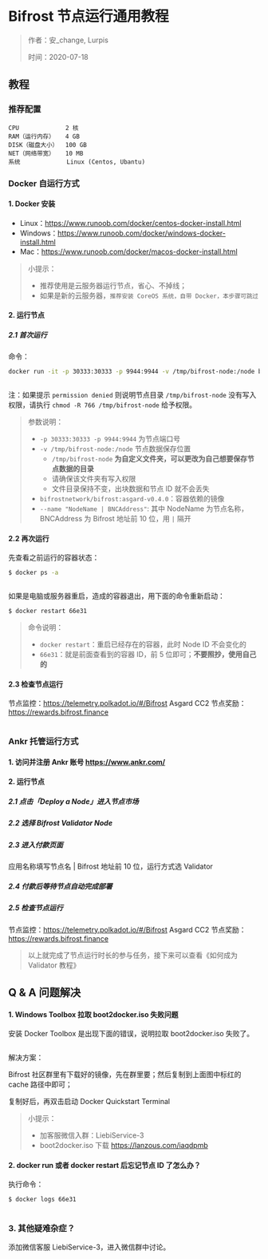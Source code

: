 # Bifrost 节点运行通用教程

> 作者：安_change, Lurpis
>
> 时间：2020-07-18

## 教程
### 推荐配置

```
CPU             2 核
RAM（运行内存）   4 GB
DISK（磁盘大小）  100 GB
NET（网络带宽）   10 MB
系统             Linux (Centos, Ubantu)
```

### Docker 自运行方式
#### 1. Docker 安装
- Linux：<https://www.runoob.com/docker/centos-docker-install.html>
- Windows：<https://www.runoob.com/docker/windows-docker-install.html>
- Mac：<https://www.runoob.com/docker/macos-docker-install.html>

> 小提示：
>
> - 推荐使用是云服务器运行节点，省心、不掉线；
> - 如果是新的云服务器，`推荐安装 CoreOS 系统，自带 Docker，本步骤可跳过`

#### 2. 运行节点

##### 2.1 首次运行

命令：

```sh
docker run -it -p 30333:30333 -p 9944:9944 -v /tmp/bifrost-node:/node bifrostnetwork/bifrost:asgard-v0.4.0 --base-path '/node' --name "NodeName | BNCAddress" --rpc-cors 'all' --unsafe-ws-external --validator
```

<img :src="$withBase('/zh/node-tutorials/node-tutorials-01.png')" alt="" />

注：如果提示 `permission denied` 则说明节点目录 `/tmp/bifrost-node` 没有写入权限，请执行 `chmod -R 766 /tmp/bifrost-node` 给予权限。

>  参数说明：
>
> - `-p 30333:30333 -p 9944:9944` 为节点端口号
> - `-v /tmp/bifrost-node:/node` 节点数据保存位置
>    - `/tmp/bifrost-node` **为自定义文件夹，可以更改为自己想要保存节点数据的目录**
>    - 请确保该文件夹有写入权限
>    - 文件目录保持不变，出块数据和节点 ID 就不会丢失
> - `bifrostnetwork/bifrost:asgard-v0.4.0`：容器依赖的镜像
> - `--name "NodeName | BNCAddress"`: 其中 NodeName 为节点名称，BNCAddress 为 Bifrost 地址前 10 位，用 `|` 隔开

#### 2.2 再次运行

先查看之前运行的容器状态：

```sh
$ docker ps -a
```

<img :src="$withBase('/zh/node-tutorials/node-tutorials-02.png')" alt="" />

如果是电脑或服务器重启，造成的容器退出，用下面的命令重新启动：

```sh
$ docker restart 66e31
```

> 命令说明：
>
> - `docker restart`：重启已经存在的容器，此时 Node ID 不会变化的
> - `66e31`：就是前面查看到的容器 ID，前 5 位即可；**不要照抄，使用自己的**

#### 2.3 检查节点运行

节点监控：<https://telemetry.polkadot.io/#/Bifrost> Asgard CC2
节点奖励：<https://rewards.bifrost.finance>

<img :src="$withBase('/zh/node-tutorials/node-tutorials-03.png')" alt="" />

### Ankr 托管运行方式
#### 1. 访问并注册 Ankr 账号 <https://www.ankr.com/>
#### 2. 运行节点
##### 2.1 点击「Deploy a Node」进入节点市场
##### 2.2 选择 Bifrost Validator Node
##### 2.3 进入付款页面
应用名称填写节点名 | Bifrost 地址前 10 位，运行方式选 Validator

##### 2.4 付款后等待节点自动完成部署
##### 2.5 检查节点运行

节点监控：<https://telemetry.polkadot.io/#/Bifrost> Asgard CC2
节点奖励：<https://rewards.bifrost.finance>

> 以上就完成了节点运行时长的参与任务，接下来可以查看《如何成为 Validator 教程》

## Q & A 问题解决
#### 1. Windows Toolbox 拉取 boot2docker.iso 失败问题

安装 Docker Toolbox 是出现下面的错误，说明拉取 boot2docker.iso 失败了。

<img :src="$withBase('/zh/node-tutorials/node-tutorials-04.png')" alt="" />

解决方案：

Bifrost 社区群里有下载好的镜像，先在群里要；然后复制到上面图中标红的 cache 路径中即可；

复制好后，再双击启动 Docker Quickstart Terminal

> 小提示：
>
> - 加客服微信入群：LiebiService-3
> - boot2docker.iso 下载 https://lanzous.com/iaqdpmb

#### 2. docker run 或者 docker restart 后忘记节点 ID 了怎么办？

执行命令：

```sh
$ docker logs 66e31
```

<img :src="$withBase('/zh/node-tutorials/node-tutorials-05.png')" alt="" />

### 3. 其他疑难杂症？

添加微信客服 LiebiService-3，进入微信群中讨论。
